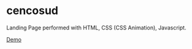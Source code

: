 # cencosud
Landing Page performed with HTML, CSS (CSS Animation), Javascript.

[Demo](https://white01312.github.io/cencosud/)
